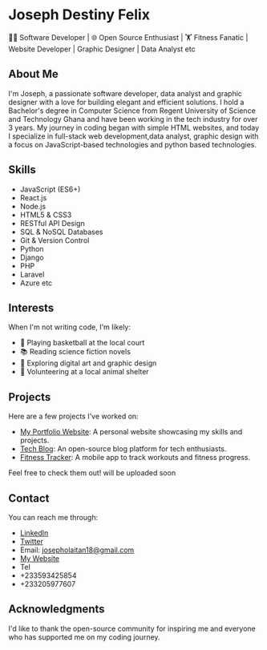 # Joseph Destiny Felix

👨‍💻 Software Developer | 🌐 Open Source Enthusiast | 🏋️ Fitness Fanatic | Website Developer | Graphic Designer | Data Analyst etc

## About Me

I'm Joseph, a passionate software developer, data analyst and graphic designer with a love for building elegant and efficient solutions. I hold a Bachelor's degree in Computer Science from Regent University of Science and Technology Ghana and have been working in the tech industry for over 3 years. My journey in coding began with simple HTML websites, and today I specialize in full-stack web development,data analyst, graphic design with a focus on JavaScript-based technologies and python based technologies.

## Skills

- JavaScript (ES6+)
- React.js
- Node.js
- HTML5 & CSS3
- RESTful API Design
- SQL & NoSQL Databases
- Git & Version Control
- Python
- Django
- PHP
- Laravel
- Azure etc

## Interests

When I'm not writing code, I'm likely:
- 🏀 Playing basketball at the local court
- 📚 Reading science fiction novels
- 🎨 Exploring digital art and graphic design
- 🌱 Volunteering at a local animal shelter

## Projects

Here are a few projects I've worked on:
- [My Portfolio Website](#): A personal website showcasing my skills and projects.
- [Tech Blog](#): An open-source blog platform for tech enthusiasts.
- [Fitness Tracker](#): A mobile app to track workouts and fitness progress.

Feel free to check them out! will be uploaded soon 

## Contact

You can reach me through:
- [LinkedIn](https://www.linkedin.com/in/joseph-felix-bb455a146)
- [Twitter](@josephokoro19333)
- Email: josepholaitan18@gmail.com
- [My Website](#)
- Tel
- +233593425854
- +233205977607

## Acknowledgments

I'd like to thank the open-source community for inspiring me and everyone who has supported me on my coding journey.

<!---
Destifaith/Destifaith is a ✨ special ✨ repository because its `README.md` (this file) appears on your GitHub profile.
You can click the Preview link to take a look at your changes.
--->
